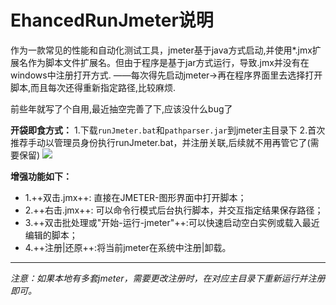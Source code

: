 #  EhancedRunJmeter说明
作为一款常见的性能和自动化测试工具，jmeter基于java方式启动,并使用*.jmx扩展名作为脚本文件扩展名。但由于程序是基于jar方式运行，导致.jmx并没有在windows中注册打开方式.
——每次得先启动jmeter->再在程序界面里去选择打开脚本,而且每次还得重新指定路径,比较麻烦.

前些年就写了个自用,最近抽空完善了下,应该没什么bug了

**开袋即食方式：**
1.下载`runJmeter.bat`和`pathparser.jar`到jmeter主目录下
2.首次推荐手动以管理员身份执行runJmeter.bat，并注册关联,后续就不用再管它了(需要保留)
![](http://bed.thunisoft.com:9000/ibed/2021/03/11/Bs0mCei7U.png)


**增强功能如下：**
 - 1.++双击.jmx++: 直接在JMETER-图形界面中打开脚本；
 - 2.++右击.jmx++: 可以命令行模式后台执行脚本，并交互指定结果保存路径；
 - 3.++双击批处理或"开始-运行-jmeter"++:可以快速启动空白实例或载入最近编辑的脚本；
 - 4.++注册|还原++:将当前jmeter在系统中注册|卸载。

----

*注意：如果本地有多套jmeter，需要更改注册时，在对应主目录下重新运行并注册即可。*